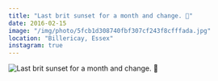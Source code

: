 ```yaml
---
title: "Last brit sunset for a month and change. 🌅"
date: 2016-02-15
image: "/img/photo/5fcb1d308740fbf307cf243f8cfffada.jpg"
location: "Billericay, Essex"
instagram: true
---
```


![Last brit sunset for a month and change. 🌅](/img/photo/5fcb1d308740fbf307cf243f8cfffada.jpg)
